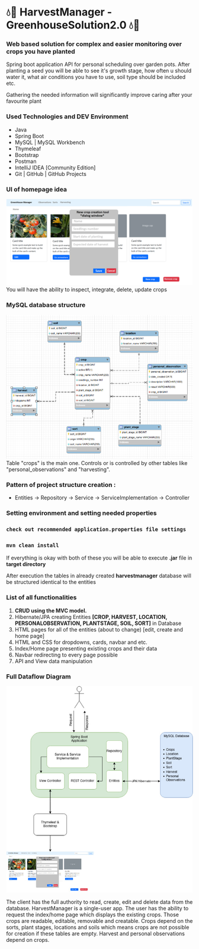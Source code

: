 # 💧🍅 HarvestManager - GreenhouseSolution2.0 💧🍅

### Web based solution for complex and easier monitoring over crops you have planted

Spring boot application API for personal scheduling over garden pots. After planting a seed you will be able to see it's growth stage, how often u should water it, what air conditions you have to use, soil type should be included etc.

Gathering the needed information will significantly improve caring after your favourite plant

### Used Technologies and DEV Environment 
* Java
* Spring Boot
* MySQL | MySQL Workbench
* Thymeleaf
* Bootstrap
* Postman
* IntelliJ IDEA [Community Edition]
* Git | GitHub | GitHub Projects 

### UI of homepage idea

![crop-integration.png](images%2Fcrop-integration.png)
You will have the ability to inspect, integrate, delete, update crops

### MySQL database structure 

![database-structure.png](images%2Fdatabase-structure.png)
Table "crops" is the main one. Controls or is controlled by other tables like "personal_observations" and "harvesting".

### Pattern of project structure creation :

* Entities -> Repository -> Service -> ServiceImplementation -> Controller

### Setting environment and setting needed properties

### `check out recommended application.properties file settings`
### `mvn clean install`

If everything is okay with both of these you will be able to execute **.jar** file in **target directory**

After execution the tables in already created **harvestmanager** database will be structured identical to the entities

### List of all functionalities

1. **CRUD using the MVC model.**  
2. Hibernate/JPA creating Entities **[CROP, HARVEST, LOCATION, PERSONALOBSERVATION, PLANTSTAGE, SOIL, SORT]** in Database 
3. HTML pages for all of the entities (about to change) [edit, create and home page]
4. HTML and CSS for dropdowns, cards, navbar and etc.
5. Index/Home page presenting existing crops and their data
6. Navbar redirecting to every page possible
7. API and View data manipulation

### Full Dataflow Diagram
![HarvestManager-dataflow-diagram.jpg](images%2FHarvestManager-dataflow-diagram.jpg)

The client has the full authority to read, create, edit and delete data from the database.
HarvestManager is a single-user app. The user has the ability to request the index/home page
which displays the existing crops. Those crops are readable, editable, removable and creatable.
Crops depend on the sorts, plant stages, locations and soils which means crops are not possible
for creation if these tables are empty. Harvest and personal observations depend on crops.


